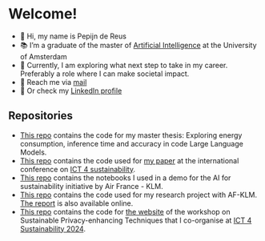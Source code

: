 # Welcome!

- 👋 Hi, my name is Pepijn de Reus
- 📚 I’m a graduate of the master of [Artificial Intelligence](https://www.uva.nl/en/programmes/masters/artificial-intelligence/artificial-intelligence.html) at the University of Amsterdam
- 👀 Currently, I am exploring what next step to take in my career. Preferably a role where I can make societal impact.
- 📧 Reach me via [mail](mailto:pepijn.dereus@proton.me)
- 🔖 Or check my [LinkedIn profile](https://nl.linkedin.com/in/pepijndereus)

## Repositories
- [This repo](https://github.com/PepijndeReus/MasterThesis) contains the code for my master thesis: Exploring energy consumption, inference time and accuracy in code Large Language Models.
- [This repo](https://github.com/PepijndeReus/Privacy-Enhancing-ML) contains the code used for [my paper](https://ieeexplore.ieee.org/document/10292174) at the international conference on [ICT 4 sustainability](https://conf.researchr.org/home/ict4s-2023).
- [This repo](https://github.com/PepijndeReus/AMdEX_AF-KLM_Demo) contains the notebooks I used in a demo for the AI for sustainability initiative by Air France - KLM.
- [This repo](https://github.com/PepijndeReus/AF-KLM) contains the code used for my research project with AF-KLM. [The report](https://github.com/PepijndeReus/AF-KLM/blob/main/Report.pdf) is also available online.
- [This repo](https://github.com/ICT4S2024-SusPETs/workshop) contains the code for [the website](https://ict4s2024-suspets.github.io/Website/) of the workshop on Sustainable Privacy-enhancing Techniques that I co-organise at [ICT 4 Sustainability 2024](https://conf.researchr.org/home/ict4s-2024). 

